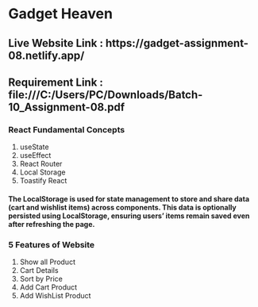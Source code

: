 <h1 class="font-bold text-3xl" >Gadget Heaven</h1>

<h2>Live Website Link : https://gadget-assignment-08.netlify.app/</h2>

<h2>Requirement Link : file:///C:/Users/PC/Downloads/Batch-10_Assignment-08.pdf</h2>


<h3>React Fundamental Concepts</h3>
<ol>
    <li>useState</li>
    <li>useEffect</li>
    <li>React Router</li>
    <li>Local Storage</li>
    <li>Toastify React</li>

</ol>

<h4>The LocalStorage is used for state management to store and share data (cart and wishlist items) across components. This data is optionally persisted using LocalStorage, ensuring users’ items remain saved even after refreshing the page.</h4>


<h3>5 Features of Website</h3>
<ol>
    <li>Show all Product</li>
    <li>Cart Details</li>
    <li>Sort by Price</li>
    <li>Add Cart Product</li>
    <li>Add WishList Product</li>
</ol>

